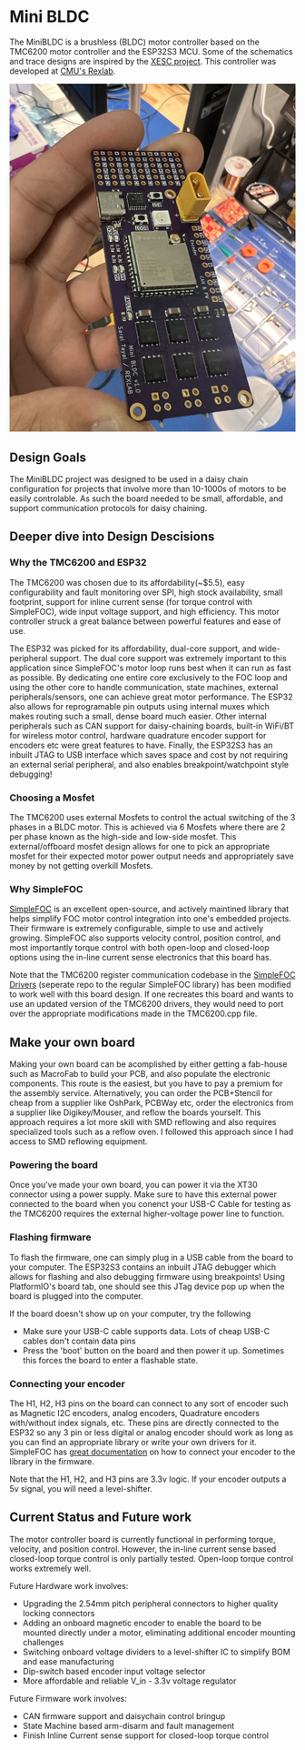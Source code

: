 # Mini BLDC

The MiniBLDC is a brushless (BLDC) motor controller based on the TMC6200 motor controller and the ESP32S3 MCU. Some of the schematics and trace designs are inspired by the [XESC project](https://github.com/ClemensElflein/xESC). This controller was developed at [CMU's Rexlab](http://rexlab.ri.cmu.edu).

![Image](./board_img.jpg)

## Design Goals

The MiniBLDC project was designed to be used in a daisy chain configuration for projects that involve more than 10-1000s of motors to be easily controlable. As such the board needed to be small, affordable, and support communication protocols for daisy chaining. 

## Deeper dive into Design Descisions

### Why the TMC6200 and ESP32

The TMC6200 was chosen due to its affordability(~$5.5), easy configurability and fault monitoring over SPI, high stock availability, small footprint, support for inline current sense (for torque control with SimpleFOC), wide input voltage support, and high efficiency. This motor controller struck a great balance between powerful features and ease of use. 

The ESP32 was picked for its affordability, dual-core support, and wide-peripheral support. The dual core support was extremely important to this application since SimpleFOC's motor loop runs best when it can run as fast as possible. By dedicating one entire core exclusively to the FOC loop and using the other core to handle communication, state machines, external peripherals/sensors, one can achieve great motor performance. The ESP32 also allows for reprogramable pin outputs using internal muxes which makes routing such a small, dense board much easier. Other internal peripherals such as CAN support for daisy-chaining boards, built-in WiFi/BT for wireless motor control, hardware quadrature encoder support for encoders etc were great features to have. Finally, the ESP32S3 has an inbuilt JTAG to USB interface which saves space and cost by not requiring an external serial peripheral, and also enables breakpoint/watchpoint style debugging!

### Choosing a Mosfet

The TMC6200 uses external Mosfets to control the actual switching of the 3 phases in a BLDC motor. This is achieved via 6 Mosfets where there are 2 per phase known as the high-side and low-side mosfet. This external/offboard mosfet design allows for one to pick an appropriate mosfet for their expected motor power output needs and appropriately save money by not getting overkill Mosfets. 

### Why SimpleFOC

[SimpleFOC](https://docs.simplefoc.com) is an excellent open-source, and actively maintined library that helps simplify FOC motor control integration into one's embedded projects. Their firmware is extremely configurable, simple to use and actively growing. SimpleFOC also supports velocity control, position control, and most importantly torque control with both open-loop and closed-loop options using the in-line current sense electronics that this board has. 

Note that the TMC6200 register communication codebase in the [SimpleFOC Drivers](https://github.com/simplefoc/Arduino-FOC-drivers) (seperate repo to the regular SimpleFOC library) has been modified to work well with this board design. If one recreates this board and wants to use an updated version of the TMC6200 drivers, they would need to port over the appropriate modifications made in the TMC6200.cpp file.

## Make your own board

Making your own board can be acomplished by either getting a fab-house such as MacroFab to build your PCB, and also populate the electronic components. This route is the easiest, but you have to pay a premium for the assembly service. Alternatively, you can order the PCB+Stencil for cheap from a supplier like OshPark, PCBWay etc, order the electronics from a supplier like Digikey/Mouser, and reflow the boards yourself. This approach requires a lot more skill with SMD reflowing and also requires specialized tools such as a reflow oven. I followed this approach since I had access to SMD reflowing equipment.

### Powering the board
Once you've made your own board, you can power it via the XT30 connector using a power supply. Make sure to have this external power connected to the board when you conenct your USB-C Cable for testing as the TMC6200 requires the external higher-voltage power line to function.

### Flashing firmware
To flash the firmware, one can simply plug in a USB cable from the board to your computer. The ESP32S3 contains an inbuilt JTAG debugger which allows for flashing and also debugging firmware using breakpoints! Using PlatformIO's board tab, one should see this JTag device pop up when the board is plugged into the computer. 

If the board doesn't show up on your computer, try the following
* Make sure your USB-C cable supports data. Lots of cheap USB-C cables don't contain data pins
* Press the 'boot' button on the board and then power it up. Sometimes this forces the board to enter a flashable state.

### Connecting your encoder

The H1, H2, H3 pins on the board can connect to any sort of encoder such as Magnetic I2C encoders, analog encoders, Quadrature encoders with/without index signals, etc. These pins are directly connected to the ESP32 so any 3 pin or less digital or analog encoder should work as long as you can find an appropriate library or write your own drivers for it. SimpleFOC has [great documentation](https://docs.simplefoc.com/sensors) on how to connect your encoder to the library in the firmware. 

Note that the H1, H2, and H3 pins are 3.3v logic. If your encoder outputs a 5v signal, you will need a level-shifter.


## Current Status and Future work

The motor controller board is currently functional in performing torque, velocity, and position control. However, the in-line current sense based closed-loop torque control is only partially tested. Open-loop torque control works extremely well.

Future Hardware work involves: 
* Upgrading the 2.54mm pitch peripheral connectors to higher quality locking connectors
* Adding an onboard magnetic encoder to enable the board to be mounted directly under a motor, eliminating additional encoder mounting challenges
* Switching onboard voltage dividers to a level-shifter IC to simplify BOM and ease manufacturing
* Dip-switch based encoder input voltage selector
* More affordable and reliable V_in - 3.3v voltage regulator

Future Firmware work involves: 
* CAN firmware support and daisychain control bringup
* State Machine based arm-disarm and fault management
* Finish Inline Current sense support for closed-loop torque control
 